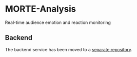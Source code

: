 # MORTE-Analysis
Real-time audience emotion and reaction monitoring


## Backend

The backend service has been moved to a [separate repository](https://github.com/yiikou/morte.backend).

